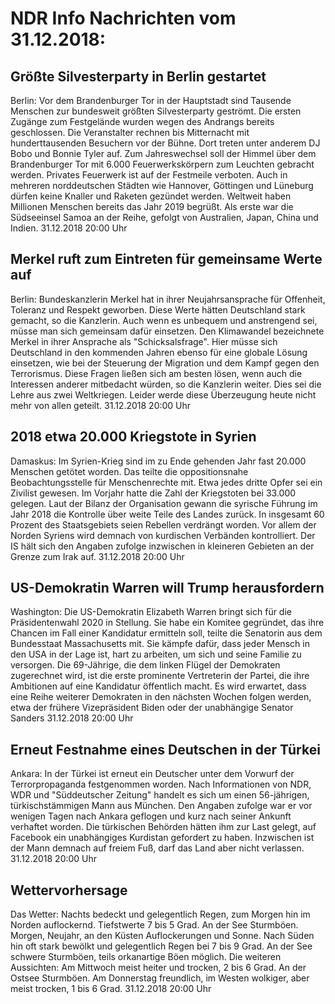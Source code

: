# NDR Info Nachrichten vom 31.12.2018:


## Größte Silvesterparty in Berlin gestartet
Berlin: Vor dem Brandenburger Tor in der Hauptstadt sind Tausende Menschen zur bundesweit größten Silvesterparty geströmt. Die ersten Zugänge zum Festgelände wurden wegen des Andrangs bereits geschlossen. Die Veranstalter rechnen bis Mitternacht mit hunderttausenden Besuchern vor der Bühne. Dort treten unter anderem DJ Bobo und Bonnie Tyler auf. Zum Jahreswechsel soll der Himmel über dem Brandenburger Tor mit 6.000 Feuerwerkskörpern zum Leuchten gebracht werden. Privates Feuerwerk ist auf der Festmeile verboten. Auch in mehreren norddeutschen Städten wie Hannover, Göttingen und Lüneburg dürfen keine Knaller und Raketen gezündet werden. Weltweit haben Millionen Menschen bereits das Jahr 2019 begrüßt. Als erste war die Südseeinsel Samoa an der Reihe, gefolgt von Australien, Japan, China und Indien. 31.12.2018 20:00 Uhr 

## Merkel ruft zum Eintreten für gemeinsame Werte auf
Berlin: Bundeskanzlerin Merkel hat in ihrer Neujahrsansprache für Offenheit, Toleranz und Respekt geworben. Diese Werte hätten Deutschland stark gemacht, so die Kanzlerin. Auch wenn es unbequem und anstrengend sei, müsse man sich gemeinsam dafür einsetzen. Den Klimawandel bezeichnete Merkel in ihrer Ansprache als "Schicksalsfrage". Hier müsse sich Deutschland in den kommenden Jahren ebenso für eine globale Lösung einsetzen, wie bei der Steuerung der Migration und dem Kampf gegen den Terrorismus. Diese Fragen ließen sich am besten lösen, wenn auch die Interessen anderer mitbedacht würden, so die Kanzlerin weiter. Dies sei die Lehre aus zwei Weltkriegen. Leider werde diese Überzeugung heute nicht mehr von allen geteilt. 31.12.2018 20:00 Uhr 

## 2018 etwa 20.000 Kriegstote in Syrien
Damaskus: Im Syrien-Krieg sind im zu Ende gehenden Jahr fast 20.000 Menschen getötet worden. Das teilte die oppositionsnahe Beobachtungsstelle für Menschenrechte mit. Etwa jedes dritte Opfer sei ein Zivilist gewesen. Im Vorjahr hatte die Zahl der Kriegstoten bei 33.000 gelegen. Laut der Bilanz der Organisation gewann die syrische Führung im Jahr 2018 die Kontrolle über weite Teile des Landes zurück. In insgesamt 60 Prozent des Staatsgebiets seien Rebellen verdrängt worden. Vor allem der Norden Syriens wird demnach von kurdischen Verbänden kontrolliert. Der IS hält sich den Angaben zufolge inzwischen in kleineren Gebieten an der Grenze zum Irak auf. 31.12.2018 20:00 Uhr 

## US-Demokratin Warren will Trump herausfordern
Washington: Die US-Demokratin Elizabeth Warren bringt sich für die Präsidentenwahl 2020 in Stellung. Sie habe ein Komitee gegründet, das ihre Chancen im Fall einer Kandidatur ermitteln soll, teilte die Senatorin aus dem Bundesstaat Massachusetts mit. Sie kämpfe dafür, dass jeder Mensch in den USA in der Lage ist, hart zu arbeiten, um sich und seine Familie zu versorgen. Die 69-Jährige, die dem linken Flügel der Demokraten zugerechnet wird, ist die erste prominente Vertreterin der Partei, die ihre Ambitionen auf eine Kandidatur öffentlich macht. Es wird erwartet, dass eine Reihe weiterer Demokraten in den nächsten Wochen folgen werden, etwa der frühere Vizepräsident Biden oder der unabhängige Senator Sanders 31.12.2018 20:00 Uhr 

## Erneut Festnahme eines Deutschen in der Türkei
Ankara: In der Türkei ist erneut ein Deutscher unter dem Vorwurf der Terrorpropaganda festgenommen worden. Nach Informationen von NDR, WDR und "Süddeutscher Zeitung" handelt es sich um einen 56-jährigen, türkischstämmigen Mann aus München. Den Angaben zufolge war er vor wenigen Tagen nach Ankara geflogen und kurz nach seiner Ankunft verhaftet worden. Die türkischen Behörden hätten ihm zur Last gelegt, auf Facebook ein unabhängiges Kurdistan gefordert zu haben. Inzwischen ist der Mann demnach auf freiem Fuß, darf das Land aber nicht verlassen. 31.12.2018 20:00 Uhr 

## Wettervorhersage
Das Wetter:
Nachts bedeckt und gelegentlich Regen, zum Morgen hin im Norden auflockernd. Tiefstwerte 7 bis 5 Grad. An der See Sturmböen. Morgen, Neujahr, an den Küsten Auflockerungen und Sonne. Nach Süden hin oft stark bewölkt und gelegentlich Regen bei 7 bis 9 Grad. An der See schwere Sturmböen, teils orkanartige Böen möglich. Die weiteren Aussichten: Am Mittwoch meist heiter und trocken, 2 bis 6 Grad. An der Ostsee Sturmböen. Am Donnerstag freundlich, im Westen wolkiger, aber meist trocken, 1 bis 6 Grad. 31.12.2018 20:00 Uhr 
